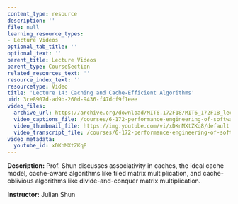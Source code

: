 ```yaml
---
content_type: resource
description: ''
file: null
learning_resource_types:
- Lecture Videos
optional_tab_title: ''
optional_text: ''
parent_title: Lecture Videos
parent_type: CourseSection
related_resources_text: ''
resource_index_text: ''
resourcetype: Video
title: 'Lecture 14: Caching and Cache-Efficient Algorithms'
uid: 3ce8907d-ad9b-260d-9436-f47dcf9f1eee
video_files:
  archive_url: https://archive.org/download/MIT6.172F18/MIT6_172F18_lecture_14_300k.mp4
  video_captions_file: /courses/6-172-performance-engineering-of-software-systems-fall-2018/a4cf806f928a506cbe85c8bbf333083c_xDKnMXtZKq8.vtt
  video_thumbnail_file: https://img.youtube.com/vi/xDKnMXtZKq8/default.jpg
  video_transcript_file: /courses/6-172-performance-engineering-of-software-systems-fall-2018/7d9bd2d2b309a0c7d07011d1fe1f9302_xDKnMXtZKq8.pdf
video_metadata:
  youtube_id: xDKnMXtZKq8
---
```


**Description:** Prof. Shun discusses associativity in caches, the ideal cache model, cache-aware algorithms like tiled matrix multiplication, and cache-oblivious algorithms like divide-and-conquer matrix multiplication.

**Instructor:** Julian Shun
